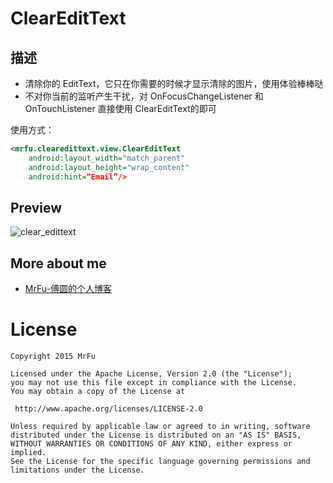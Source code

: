 ClearEditText
=====================


## 描述

* 清除你的 EditText，它只在你需要的时候才显示清除的图片，使用体验棒棒哒
* 不对你当前的监听产生干扰，对 OnFocusChangeListener 和 OnTouchListener 直接使用 ClearEditText的即可

使用方式：

```xml
<mrfu.clearedittext.view.ClearEditText
    android:layout_width="match_parent"
    android:layout_height="wrap_content"
    android:hint=“Email”/>
```


## Preview

![clear_edittext](https://raw.githubusercontent.com/MrFuFuFu/ClearEditText/master/images/clear_edittext.png)

## More about me

* [MrFu-傅圆的个人博客](http://mrfufufu.github.io/)

License
============

    Copyright 2015 MrFu

	Licensed under the Apache License, Version 2.0 (the "License");
	you may not use this file except in compliance with the License.
	You may obtain a copy of the License at

     http://www.apache.org/licenses/LICENSE-2.0

	Unless required by applicable law or agreed to in writing, software
	distributed under the License is distributed on an "AS IS" BASIS,
	WITHOUT WARRANTIES OR CONDITIONS OF ANY KIND, either express or implied.
	See the License for the specific language governing permissions and
	limitations under the License.